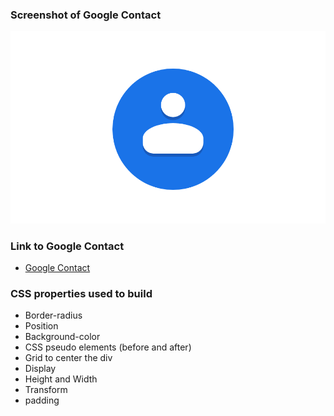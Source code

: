 ### Screenshot of Google Contact

![Camera Icon](https://github.com/Pankaj-SinghR/CSS-Projects/blob/main/Google-Contact-logo/google_contact.png)

### Link to Google Contact

- [Google Contact](https://pankaj-singhr.github.io/CSS-Projects/Google-Contact-logo/)

### CSS properties used to build

- Border-radius
- Position
- Background-color
- CSS pseudo elements (before and after)
- Grid to center the div
- Display
- Height and Width
- Transform
- padding
